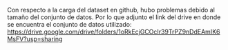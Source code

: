 Con respecto a la carga del dataset en github, hubo problemas debido al tamaño del conjunto de datos.
Por lo que adjunto el link del drive en donde se encuentra el conjunto de datos utilizado:
https://drive.google.com/drive/folders/1oRkEcjGCOcIr39TrPZ9nDdEAmIK6MsFV?usp=sharing
